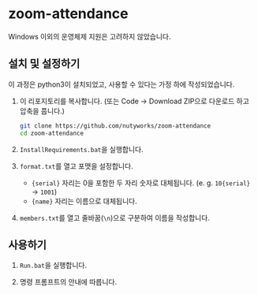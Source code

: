 # zoom-attendance

Windows 이외의 운영체제 지원은 고려하지 않았습니다.

## 설치 및 설정하기

이 과정은 python3이 설치되었고, 사용할 수 있다는 가정 하에 작성되었습니다.

1. 이 리포지토리를 복사합니다. (또는 Code → Download ZIP으로 다운로드 하고 압축을 풉니다.)

    ```sh
    git clone https://github.com/nutyworks/zoom-attendance
    cd zoom-attendance
    ```

2. `InstallRequirements.bat`을 실행합니다.
3. `format.txt`를 열고 포맷을 설정합니다.
    * `{serial}` 자리는 0을 포함한 두 자리 숫자로 대체됩니다. (e. g. `10{serial}` → `1001`)
    * `{name}` 자리는 이름으로 대체됩니다.
4. `members.txt`를 열고 줄바꿈(`\n`)으로 구분하여 이름을 작성합니다.

## 사용하기

1. `Run.bat`을 실행합니다.

2. 명령 프롬프트의 안내에 따릅니다.
